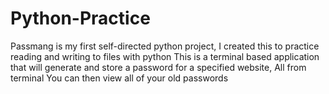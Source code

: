 # Python-Practice
Passmang is my first self-directed python project, I created this to practice reading and writing to files with python
This is a terminal based application that will generate and store a password for a specified website, All from terminal
 You can then view all of your old passwords
